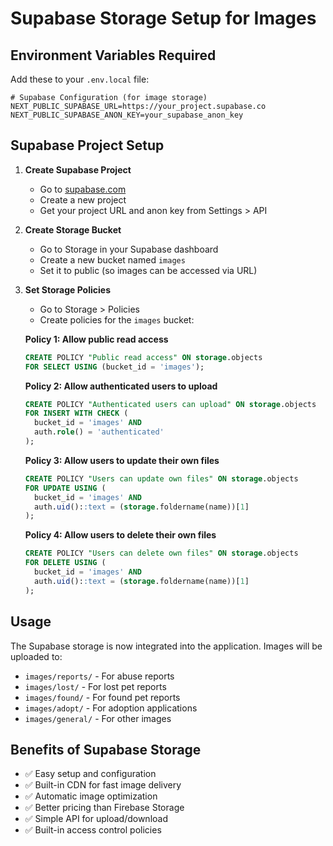 # Supabase Storage Setup for Images

## Environment Variables Required

Add these to your `.env.local` file:

```env
# Supabase Configuration (for image storage)
NEXT_PUBLIC_SUPABASE_URL=https://your_project.supabase.co
NEXT_PUBLIC_SUPABASE_ANON_KEY=your_supabase_anon_key
```

## Supabase Project Setup

1. **Create Supabase Project**
   - Go to [supabase.com](https://supabase.com)
   - Create a new project
   - Get your project URL and anon key from Settings > API

2. **Create Storage Bucket**
   - Go to Storage in your Supabase dashboard
   - Create a new bucket named `images`
   - Set it to public (so images can be accessed via URL)

3. **Set Storage Policies**
   - Go to Storage > Policies
   - Create policies for the `images` bucket:

   **Policy 1: Allow public read access**
   ```sql
   CREATE POLICY "Public read access" ON storage.objects
   FOR SELECT USING (bucket_id = 'images');
   ```

   **Policy 2: Allow authenticated users to upload**
   ```sql
   CREATE POLICY "Authenticated users can upload" ON storage.objects
   FOR INSERT WITH CHECK (
     bucket_id = 'images' AND 
     auth.role() = 'authenticated'
   );
   ```

   **Policy 3: Allow users to update their own files**
   ```sql
   CREATE POLICY "Users can update own files" ON storage.objects
   FOR UPDATE USING (
     bucket_id = 'images' AND 
     auth.uid()::text = (storage.foldername(name))[1]
   );
   ```

   **Policy 4: Allow users to delete their own files**
   ```sql
   CREATE POLICY "Users can delete own files" ON storage.objects
   FOR DELETE USING (
     bucket_id = 'images' AND 
     auth.uid()::text = (storage.foldername(name))[1]
   );
   ```

## Usage

The Supabase storage is now integrated into the application. Images will be uploaded to:
- `images/reports/` - For abuse reports
- `images/lost/` - For lost pet reports  
- `images/found/` - For found pet reports
- `images/adopt/` - For adoption applications
- `images/general/` - For other images

## Benefits of Supabase Storage

- ✅ Easy setup and configuration
- ✅ Built-in CDN for fast image delivery
- ✅ Automatic image optimization
- ✅ Better pricing than Firebase Storage
- ✅ Simple API for upload/download
- ✅ Built-in access control policies
